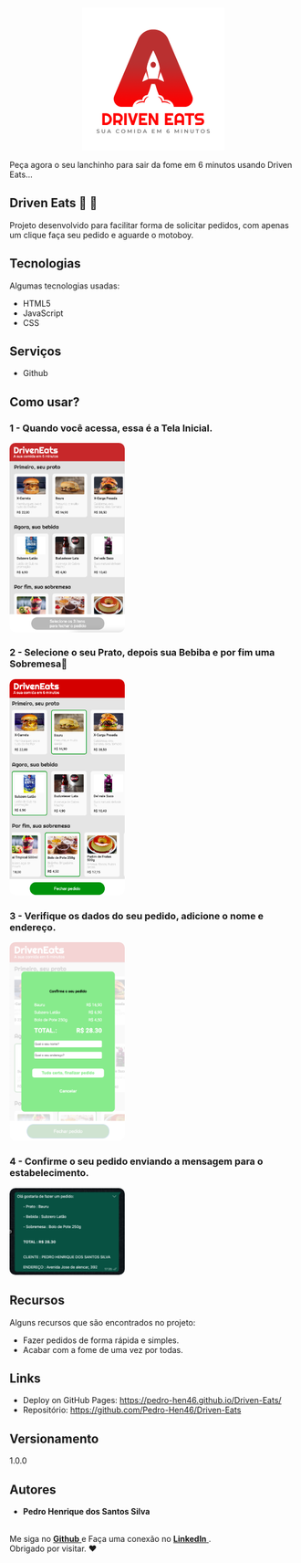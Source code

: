 
<div style=" display: flex; justify-content: center"><img style="height:250px;" src="./lib/ReadmeImages/DrivenEatsLogo.png"></div><br />
Peça agora o seu lanchinho para sair da fome em 6 minutos usando Driven Eats... 

## Driven Eats  🍔 🍟
Projeto desenvolvido para facilitar forma de solicitar pedidos, com apenas um clique faça seu pedido e aguarde o motoboy. 

## Tecnologias 
Algumas tecnologias usadas:

* HTML5
* JavaScript
* CSS

## Serviços
* Github

## Como usar?

### 1 - Quando você acessa, essa é a Tela Inicial.

<img style="width: 40%; border-radius: 10px;" src="./lib/ReadmeImages/TelaInicial.png"><br />

### 2 - Selecione o seu Prato, depois sua Bebiba e por fim uma Sobremesa🍟

<img style="width: 40%; border-radius: 10px;" src="./lib/ReadmeImages/FecharPedido.png">

### 3 - Verifique os dados do seu pedido, adicione o nome e endereço.

<img style="width: 40%; border-radius: 10px;" src="./lib/ReadmeImages/DadosUser.png"><br />

### 4 - Confirme o seu pedido enviando a mensagem para o estabelecimento. 

<img style="width: 40%; border-radius: 10px;" src="./lib/ReadmeImages/ConfirmarPedido.png"><br />


## Recursos

Alguns recursos que são encontrados no projeto:
 - Fazer pedidos de forma rápida e simples.
 - Acabar com a fome de uma vez por todas.


## Links
  - Deploy on GitHub Pages: https://pedro-hen46.github.io/Driven-Eats/
  - Repositório: https://github.com/Pedro-Hen46/Driven-Eats

  ## Versionamento
  1.0.0

  ## Autores

  * **Pedro Henrique dos Santos Silva** 

  <br />
  Me siga no <a href="https://github.com/login?return_to=https%3A%2F%2Fgithub.com%2FPedro-Hen46" target="_blank"><strong>Github</strong> </a> e Faça uma conexão no <a href="https://www.linkedin.com/in/pedro-henrique-dos-santos-silva-05012289/" target="_blank"><strong>LinkedIn</strong> </a>.<br/> 
  Obrigado por visitar. ❤
